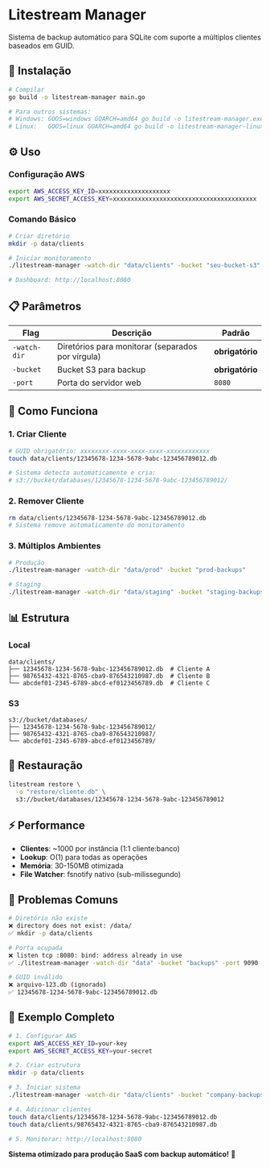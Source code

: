 # Litestream Manager

Sistema de backup automático para SQLite com suporte a múltiplos clientes baseados em GUID.

## 🚀 Instalação

```bash
# Compilar
go build -o litestream-manager main.go

# Para outros sistemas:
# Windows: GOOS=windows GOARCH=amd64 go build -o litestream-manager.exe main.go
# Linux:   GOOS=linux GOARCH=amd64 go build -o litestream-manager-linux main.go
```

## ⚙️ Uso

### Configuração AWS
```bash
export AWS_ACCESS_KEY_ID=xxxxxxxxxxxxxxxxxxxx
export AWS_SECRET_ACCESS_KEY=xxxxxxxxxxxxxxxxxxxxxxxxxxxxxxxxxxxxxxxx
```

### Comando Básico
```bash
# Criar diretório
mkdir -p data/clients

# Iniciar monitoramento
./litestream-manager -watch-dir "data/clients" -bucket "seu-bucket-s3"

# Dashboard: http://localhost:8080
```

## 📋 Parâmetros

| Flag | Descrição | Padrão |
|------|-----------|--------|
| `-watch-dir` | Diretórios para monitorar (separados por vírgula) | **obrigatório** |
| `-bucket` | Bucket S3 para backup | **obrigatório** |
| `-port` | Porta do servidor web | `8080` |

## 🎯 Como Funciona

### 1. Criar Cliente
```bash
# GUID obrigatório: xxxxxxxx-xxxx-xxxx-xxxx-xxxxxxxxxxxx
touch data/clients/12345678-1234-5678-9abc-123456789012.db

# Sistema detecta automaticamente e cria:
# s3://bucket/databases/12345678-1234-5678-9abc-123456789012/
```

### 2. Remover Cliente
```bash
rm data/clients/12345678-1234-5678-9abc-123456789012.db
# Sistema remove automaticamente do monitoramento
```

### 3. Múltiplos Ambientes
```bash
# Produção
./litestream-manager -watch-dir "data/prod" -bucket "prod-backups"

# Staging  
./litestream-manager -watch-dir "data/staging" -bucket "staging-backups" -port 8081
```

## 📊 Estrutura

### Local
```
data/clients/
├── 12345678-1234-5678-9abc-123456789012.db  # Cliente A
├── 98765432-4321-8765-cba9-876543210987.db  # Cliente B
└── abcdef01-2345-6789-abcd-ef0123456789.db  # Cliente C
```

### S3
```
s3://bucket/databases/
├── 12345678-1234-5678-9abc-123456789012/
├── 98765432-4321-8765-cba9-876543210987/
└── abcdef01-2345-6789-abcd-ef0123456789/
```

## 🔧 Restauração

```bash
litestream restore \
  -o "restore/cliente.db" \
  s3://bucket/databases/12345678-1234-5678-9abc-123456789012
```

## ⚡ Performance

- **Clientes**: ~1000 por instância (1:1 cliente:banco)
- **Lookup**: O(1) para todas as operações  
- **Memória**: 30-150MB otimizada
- **File Watcher**: fsnotify nativo (sub-milissegundo)

## 🚨 Problemas Comuns

```bash
# Diretório não existe
❌ directory does not exist: /data/
✅ mkdir -p data/clients

# Porta ocupada  
❌ listen tcp :8080: bind: address already in use
✅ ./litestream-manager -watch-dir "data" -bucket "backups" -port 9090

# GUID inválido
❌ arquivo-123.db (ignorado)
✅ 12345678-1234-5678-9abc-123456789012.db
```

## 🎯 Exemplo Completo

```bash
# 1. Configurar AWS
export AWS_ACCESS_KEY_ID=your-key
export AWS_SECRET_ACCESS_KEY=your-secret

# 2. Criar estrutura
mkdir -p data/clients

# 3. Iniciar sistema  
./litestream-manager -watch-dir "data/clients" -bucket "company-backups"

# 4. Adicionar clientes
touch data/clients/12345678-1234-5678-9abc-123456789012.db
touch data/clients/98765432-4321-8765-cba9-876543210987.db

# 5. Monitorar: http://localhost:8080
```

**Sistema otimizado para produção SaaS com backup automático!** 🚀

